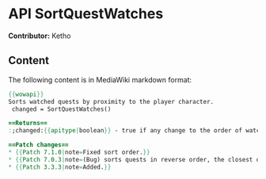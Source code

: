 # API SortQuestWatches

**Contributor:** Ketho

## Content

The following content is in MediaWiki markdown format:

```mediawiki
{{wowapi}}
Sorts watched quests by proximity to the player character.
 changed = SortQuestWatches()

==Returns==
:;changed:{{apitype|boolean}} - true if any change to the order of watched quests was made, false otherwise.

==Patch changes==
* {{Patch 7.1.0|note=Fixed sort order.}}
* {{Patch 7.0.3|note=(Bug) sorts quests in reverse order, the closest quests would be at the bottom of the list.}}
* {{Patch 3.3.3|note=Added.}}
```